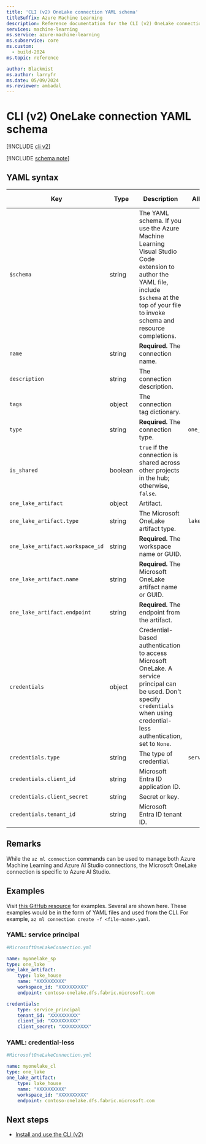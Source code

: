```yaml
---
title: 'CLI (v2) OneLake connection YAML schema'
titleSuffix: Azure Machine Learning
description: Reference documentation for the CLI (v2) OneLake connections YAML schema.
services: machine-learning
ms.service: azure-machine-learning
ms.subservice: core
ms.custom:
  - build-2024
ms.topic: reference

author: Blackmist
ms.author: larryfr
ms.date: 05/09/2024
ms.reviewer: ambadal
---
```


# CLI (v2) OneLake connection YAML schema

[!INCLUDE [cli v2](includes/machine-learning-cli-v2.md)]

[!INCLUDE [schema note](includes/machine-learning-preview-old-json-schema-note.md)]

## YAML syntax

| Key | Type | Description | Allowed values | Default value |
| --- | ---- | ----------- | -------------- | ------------- |
| `$schema` | string | The YAML schema. If you use the Azure Machine Learning Visual Studio Code extension to author the YAML file, include `$schema` at the top of your file to invoke schema and resource completions. | | |
| `name` | string | **Required.** The connection name. | | |
| `description` | string | The connection description. | | |
| `tags` | object | The connection tag dictionary. | | |
| `type` | string | **Required.** The connection type. | `one_lake` | `one_lake` |
| `is_shared` | boolean | `true` if the connection is shared across other projects in the hub; otherwise, `false`. | | `true` |
| `one_lake_artifact` | object | Artifact. | | |
| `one_lake_artifact.type` | string | The Microsoft OneLake artifact type. | `lake_house` | `lake_house` |
| `one_lake_artifact.workspace_id` | string | **Required.** The workspace name or GUID. | | |
| `one_lake_artifact.name` | string | **Required.** The Microsoft OneLake artifact name or GUID. | | |
| `one_lake_artifact.endpoint` | string | **Required.** The endpoint from the artifact. | | |
| `credentials` | object | Credential-based authentication to access Microsoft OneLake. A service principal can be used. Don't specify `credentials` when using credential-less authentication, set to `None`. | | |
| `credentials.type` | string | The type of credential. | `service_principal` | |
| `credentials.client_id` | string | Microsoft Entra ID application ID. | | |
| `credentials.client_secret` | string | Secret or key. | | |
| `credentials.tenant_id` | string | Microsoft Entra ID tenant ID. | | |


## Remarks

While the `az ml connection` commands can be used to manage both Azure Machine Learning and Azure AI Studio connections, the Microsoft OneLake connection is specific to Azure AI Studio.

## Examples

Visit [this GitHub resource]() for examples. Several are shown here. These examples would be in the form of YAML files and used from the CLI. For example, `az ml connection create -f <file-name>.yaml`. 

### YAML: service principal

```yml
#MicrosoftOneLakeConnection.yml

name: myonelake_sp
type: one_lake
one_lake_artifact:
    type: lake_house
    name: "XXXXXXXXXX"
    workspace_id: "XXXXXXXXXX"
    endpoint: contoso-onelake.dfs.fabric.microsoft.com

credentials:
    type: service_principal
    tenant_id: "XXXXXXXXXX"
    client_id: "XXXXXXXXXX"
    client_secret: "XXXXXXXXXX"
```

### YAML: credential-less

```yml
#MicrosoftOneLakeConnection.yml

name: myonelake_cl
type: one_lake
one_lake_artifact:
    type: lake_house
    name: "XXXXXXXXXX"
    workspace_id: "XXXXXXXXXX"
    endpoint: contoso-onelake.dfs.fabric.microsoft.com
```

## Next steps

- [Install and use the CLI (v2)](how-to-configure-cli.md)
